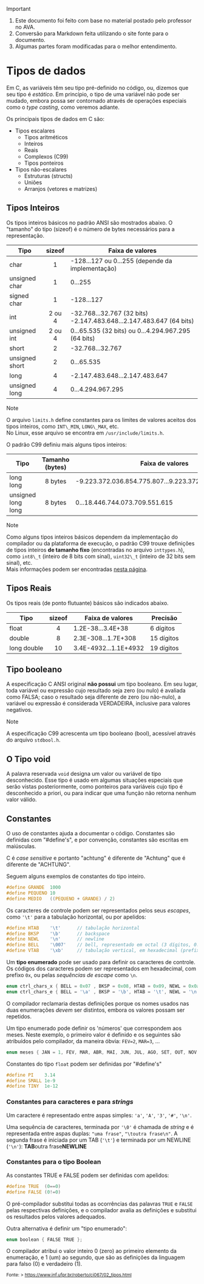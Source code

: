 > [!IMPORTANT]
>
> 1. Este documento foi feito com base no material postado pelo professor no AVA.<br>
> 2. Conversão para Markdown feita utilizando o site fonte para o documento.
> 3. Algumas partes foram modificadas para o melhor entendimento.

# Tipos de dados

Em C, as variáveis têm seu tipo pré-definido no código, ou, dizemos que seu tipo é _estático_. Em princípio, o tipo de uma variável não pode ser mudado, embora possa ser contornado através de operações especiais como o _type casting_, como veremos adiante.

Os principais tipos de dados em C são:

* Tipos escalares
  * Tipos aritméticos
  * Inteiros
  * Reais
  * Complexos (C99)
  * Tipos ponteiros
* Tipos não-escalares
  * Estruturas (structs)
  * Uniões
  * Arranjos (vetores e matrizes)

## Tipos Inteiros

Os tipos inteiros básicos no padrão ANSI são mostrados abaixo. O "tamanho" do tipo (sizeof) é o número de bytes necessários para a representação.

| Tipo | sizeof | Faixa de valores |
| --- | :---: | --- |
| char | 1   | \-128...127 ou 0...255 (depende da implementação) |
| unsigned char | 1   | 0...255 |
| signed char | 1   | \-128...127 |
| int | 2 ou 4 | \-32.768...32.767 (32 bits) -2.147.483.648...2.147.483.647 (64 bits) |
| unsigned int | 2 ou 4 | 0...65.535 (32 bits) ou 0...4.294.967.295 (64 bits) |
| short | 2   | \-32.768...32.767 |
| unsigned short | 2   | 0...65.535 |
| long | 4   | \-2.147.483.648...2.147.483.647 |
| unsigned long | 4   | 0...4.294.967.295 |

> [!NOTE]
> O arquivo `limits.h` define constantes para os limites de valores aceitos dos tipos inteiros, como `INT\_MIN`, `LONG\_MAX`, etc.<br>
> No Linux, esse arquivo se encontra em `/usr/include/limits.h`.

O padrão C99 definiu mais alguns tipos inteiros:

| Tipo | Tamanho (bytes) | Faixa de valores |
| --- | :---: | --- |
| long long | 8 bytes | \-9.223.372.036.854.775.807...9.223.372.036.854.775.807 |
| unsigned long long | 8 bytes | 0...18.446.744.073.709.551.615 |

> [!NOTE]
> Como alguns tipos inteiros básicos dependem da implementação do compilador ou da plataforma de execução, o padrão C99 trouxe definições de tipos inteiros **de tamanho fixo** (encontradas no arquivo `inttypes.h`), como `int8\_t` (inteiro de 8 bits com sinal), `uint32\_t` (inteiro de 32 bits sem sinal), etc.<br>
> Mais informações podem ser encontradas [nesta página](https://en.wikipedia.org/wiki/C_data_types).

## Tipos Reais

Os tipos reais (de ponto flutuante) básicos são indicados abaixo.

| Tipo | sizeof | Faixa de valores | Precisão |
| --- | :---: | --- | --- |
| float | 4   | 1.2E-38...3.4E+38 | 6 dígitos |
| double | 8   | 2.3E-308...1.7E+308 | 15 dígitos |
| long double | 10  | 3.4E-4932...1.1E+4932 | 19 dígitos |

## Tipo booleano

A especificação C ANSI original **não possui** um tipo booleano. Em seu lugar, toda variável ou expressão cujo resultado seja zero (ou nulo) é avaliada como FALSA; caso o resultado seja diferente de zero (ou não-nulo), a variável ou expressão é considerada VERDADEIRA, inclusive para valores negativos.

> [!NOTE]
> A especificação C99 acrescenta um tipo booleano (bool), acessível através do arquivo `stdbool.h`.

## O Tipo void

A palavra reservada `void` designa um valor ou variável de tipo desconhecido. Esse tipo é usado em algumas situações especiais que serão vistas posteriormente, como ponteiros para variáveis cujo tipo é desconhecido a priori, ou para indicar que uma função não retorna nenhum valor válido.

## Constantes

O uso de constantes ajuda a documentar o código. Constantes são definidas com "#define's", e por convenção, constantes são escritas em maiúsculas.

C é _case sensitive_ e portanto "achtung" é diferente de "Achtung" que é diferente de "ACHTUNG".

Seguem alguns exemplos de constantes do tipo inteiro.

```C
#define GRANDE  1000
#define PEQUENO 10
#define MEDIO   ((PEQUENO + GRANDE) / 2)
```

Os caracteres de controle podem ser representados pelos seus _escapes_, como `'\t'` para a tabulação horizontal, ou por apelidos:

```C
#define HTAB    '\t'      // tabulação horizontal
#define BKSP    '\b'      // backspace
#define NEWL    '\n'      // newline
#define BELL    '\007'    // bell, representado em octal (3 dígitos, 0..7)
#define VTAB    '\xb'     // tabulação vertical, em hexadecimal (prefixo x)
```

Um **tipo enumerado** pode ser usado para definir os caracteres de controle. Os códigos dos caracteres podem ser representados em hexadecimal, com prefixo `0x`, ou pelas _sequências de escape_ como `\n`.

```C
enum ctrl_chars_x { BELL = 0x07 , BKSP = 0x08, HTAB = 0x09, NEWL = 0x0a }
enum ctrl_chars_e { BELL = '\a' , BKSP = '\b', HTAB = '\t', NEWL = '\n' }
```

O compilador reclamaria destas definições porque os nomes usados nas duas enumerações _devem_ ser distintos, embora os valores possam ser repetidos.

Um tipo enumerado pode definir os 'números' que correspondem aos meses. Neste exemplo, o primeiro valor é definido e os seguintes são atribuídos pelo compilador, da maneira óbvia: `FEV=2`, `MAR=3`, ...

```C
enum meses { JAN = 1, FEV, MAR, ABR, MAI, JUN, JUL, AGO, SET, OUT, NOV, DEZ };
```

Constantes do tipo `float` podem ser definidas por "#define's"

```C
#define PI    3.14
#define SMALL 1e-9
#define TINY  1e-12 
```

### Constantes para caracteres e para _strings_

Um caractere é representado entre aspas simples: `'a'`, `'A'`, `'3'`, `'#'`, `'\n'`.

Uma sequência de caracteres, terminada por `'\0'` é chamada de _string_ e é representada entre aspas duplas: `"uma frase"`, `"\toutra frase\n"`. A segunda frase é iniciada por um TAB (`'\t'`) e terminada por um NEWLINE (`'\n'`): **TAB**outra frase**NEWLINE**

### Constantes para o tipo Boolean

As constantes TRUE e FALSE podem ser definidas com apelidos:

```C
#define TRUE  (0==0)
#define FALSE (0!=0)
```

O pré-compilador substitui todas as ocorrências das palavras `TRUE` e `FALSE` pelas respectivas definições, e o compilador avalia as definições e substitui os resultados pelos valores adequados.

Outra alternativa é definir um "tipo enumerado":

```C
enum boolean { FALSE TRUE };
```

O compilador atribui o valor inteiro 0 (zero) ao primeiro elemento da enumeração, e 1 (um) ao segundo, que são as definições da linguagem para falso (0) e verdadeiro (1).

<sup>Fonte: > https://www.inf.ufpr.br/roberto/ci067/02_tipos.html
</sup>